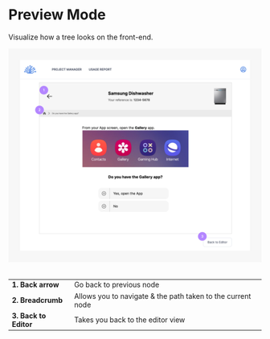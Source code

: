 # Preview Mode
Visualize how a tree looks on the front-end.

<img src="./_media/preview-mode.png" alt="Preview mode view" width="880"/>
<br>
<br>

| No. Title            | Text                                                              |
| ---------------------| ----------------------------------------------------------------- |
| 1. Back arrow       | Go back to previous node                                          |
| 2. Breadcrumb       | Allows you to navigate & the path taken to the current node        |
| 3. Back to Editor   | Takes you back to the editor view                                  |

<style>
td, th, tr {
   border: none !important;
   background-color: transparent !important;
}

th {
  display: none;
}

tr td:first-child {
  font-weight: bold;
}
</style>
